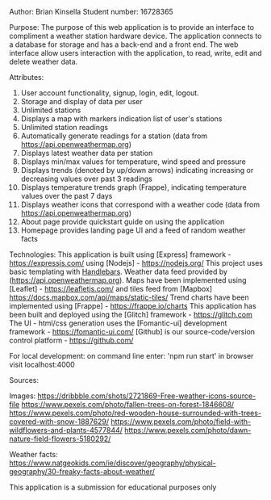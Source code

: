 Author: Brian Kinsella
Student number: 16728365

Purpose:
The purpose of this web application is to provide an interface to compliment a weather station hardware device.
The application connects to a database for storage and has a back-end and a front end. The web interface allow users interaction with
the application, to read, write, edit and delete weather data.

Attributes:

1. User account functionality, signup, login, edit, logout.
2. Storage and display of data per user
3. Unlimited stations
4. Displays a map with markers indication list of user's stations
5. Unlimited station readings
6. Automatically generate readings for a station (data from https://api.openweathermap.org)
7. Displays latest weather data per station
8. Displays min/max values for temperature, wind speed and pressure
9. Displays trends (denoted by up/down arrows) indicating increasing or decreasing values over past 3 readings
10. Displays temperature trends graph (Frappe), indicating temperature values over the past 7 days
11. Displays weather icons that correspond with a weather code (data from https://api.openweathermap.org)
12. About page provide quickstart guide on using the application
13. Homepage provides landing page UI and a feed of random weather facts

Technologies:
This application is built using [Express] framework - https://expressjs.com/ using [Nodejs] - https://nodejs.org/
This project uses basic templating with [Handlebars](https://handlebarsjs.com/).
Weather data feed provided by (https://api.openweathermap.org).
Maps have been implemented using [Leaflet] - https://leafletjs.com/ and tiles feed from [Mapbox] https://docs.mapbox.com/api/maps/static-tiles/
Trend charts have been implemented using [Frappe] - https://frappe.io/charts
This application has been built and deployed using the [Glitch] framework - https://glitch.com
The UI - html/css generation uses the [Fomantic-ui] development framework - https://fomantic-ui.com/
[Github] is our source-code/version control platform - https://github.com/

For local development:
on command line enter: 'npm run start'
in browser visit localhost:4000

Sources:

Images:
https://dribbble.com/shots/2721869-Free-weather-icons-source-file
https://www.pexels.com/photo/fallen-trees-on-forest-1846608/
https://www.pexels.com/photo/red-wooden-house-surrounded-with-trees-covered-with-snow-1887629/
https://www.pexels.com/photo/field-with-wildflowers-and-plants-4577844/
https://www.pexels.com/photo/dawn-nature-field-flowers-5180292/

Weather facts:
https://www.natgeokids.com/ie/discover/geography/physical-geography/30-freaky-facts-about-weather/

This application is a submission for educational purposes only

